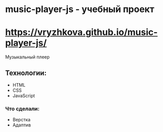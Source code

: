 # music-player-js - учебный проект

# https://vryzhkova.github.io/music-player-js/

Музыкальный плеер

## Технологии:

- HTML
- CSS
- JavaScript

### Что сделали:

- Верстка
- Адаптив

